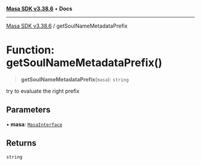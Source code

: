 [**Masa SDK v3.38.6**](../README.md) • **Docs**

***

[Masa SDK v3.38.6](../globals.md) / getSoulNameMetadataPrefix

# Function: getSoulNameMetadataPrefix()

> **getSoulNameMetadataPrefix**(`masa`): `string`

try to evaluate the right prefix

## Parameters

• **masa**: [`MasaInterface`](../interfaces/MasaInterface.md)

## Returns

`string`
